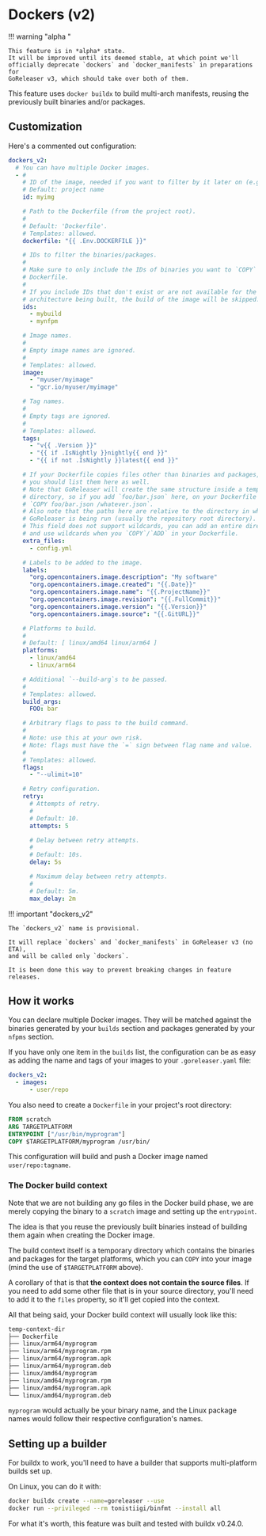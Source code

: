 # Dockers (v2)

<!-- md:version v2.12-unreleased -->

!!! warning "alpha "

    This feature is in *alpha* state.
    It will be improved until its deemed stable, at which point we'll
    officially deprecate `dockers` and `docker_manifests` in preparations for
    GoReleaser v3, which should take over both of them.

This feature uses `docker buildx` to build multi-arch manifests,
reusing the previously built binaries and/or packages.

## Customization

Here's a commented out configuration:

```yaml title=".goreleaser.yaml"
dockers_v2:
  # You can have multiple Docker images.
  - #
    # ID of the image, needed if you want to filter by it later on (e.g. on custom publishers).
    # Default: project name
    id: myimg

    # Path to the Dockerfile (from the project root).
    #
    # Default: 'Dockerfile'.
    # Templates: allowed.
    dockerfile: "{{ .Env.DOCKERFILE }}"

    # IDs to filter the binaries/packages.
    #
    # Make sure to only include the IDs of binaries you want to `COPY` in your
    # Dockerfile.
    #
    # If you include IDs that don't exist or are not available for the current
    # architecture being built, the build of the image will be skipped.
    ids:
      - mybuild
      - mynfpm

    # Image names.
    #
    # Empty image names are ignored.
    #
    # Templates: allowed.
    image:
      - "myuser/myimage"
      - "gcr.io/myuser/myimage"

    # Tag names.
    #
    # Empty tags are ignored.
    #
    # Templates: allowed.
    tags:
      - "v{{ .Version }}"
      - "{{ if .IsNightly }}nightly{{ end }}"
      - "{{ if not .IsNightly }}latest{{ end }}"

    # If your Dockerfile copies files other than binaries and packages,
    # you should list them here as well.
    # Note that GoReleaser will create the same structure inside a temporary
    # directory, so if you add `foo/bar.json` here, on your Dockerfile you can
    # `COPY foo/bar.json /whatever.json`.
    # Also note that the paths here are relative to the directory in which
    # GoReleaser is being run (usually the repository root directory).
    # This field does not support wildcards, you can add an entire directory here
    # and use wildcards when you `COPY`/`ADD` in your Dockerfile.
    extra_files:
      - config.yml

    # Labels to be added to the image.
    labels:
      "org.opencontainers.image.description": "My software"
      "org.opencontainers.image.created": "{{.Date}}"
      "org.opencontainers.image.name": "{{.ProjectName}}"
      "org.opencontainers.image.revision": "{{.FullCommit}}"
      "org.opencontainers.image.version": "{{.Version}}"
      "org.opencontainers.image.source": "{{.GitURL}}"

    # Platforms to build.
    #
    # Default: [ linux/amd64 linux/arm64 ]
    platforms:
      - linux/amd64
      - linux/arm64

    # Additional `--build-arg`s to be passed.
    #
    # Templates: allowed.
    build_args:
      FOO: bar

    # Arbitrary flags to pass to the build command.
    #
    # Note: use this at your own risk.
    # Note: flags must have the `=` sign between flag name and value.
    #
    # Templates: allowed.
    flags:
      - "--ulimit=10"

    # Retry configuration.
    retry:
      # Attempts of retry.
      #
      # Default: 10.
      attempts: 5

      # Delay between retry attempts.
      #
      # Default: 10s.
      delay: 5s

      # Maximum delay between retry attempts.
      #
      # Default: 5m.
      max_delay: 2m
```

!!! important "dockers_v2"

    The `dockers_v2` name is provisional.

    It will replace `dockers` and `docker_manifests` in GoReleaser v3 (no ETA),
    and will be called only `dockers`.

    It is been done this way to prevent breaking changes in feature releases.

<!-- md:templates -->

## How it works

You can declare multiple Docker images.
They will be matched against the binaries generated by your `builds` section and
packages generated by your `nfpms` section.

If you have only one item in the `builds` list,
the configuration can be as easy as adding the
name and tags of your images to your `.goreleaser.yaml` file:

```yaml
dockers_v2:
  - images:
      - user/repo
```

You also need to create a `Dockerfile` in your project's root directory:

```dockerfile
FROM scratch
ARG TARGETPLATFORM
ENTRYPOINT ["/usr/bin/myprogram"]
COPY $TARGETPLATFORM/myprogram /usr/bin/
```

This configuration will build and push a Docker image named `user/repo:tagname`.

### The Docker build context

Note that we are not building any go files in the Docker build phase, we are
merely copying the binary to a `scratch` image and setting up the `entrypoint`.

The idea is that you reuse the previously built binaries instead of building
them again when creating the Docker image.

The build context itself is a temporary directory which contains the binaries
and packages for the target platforms, which you can `COPY` into your image
(mind the use of `$TARGETPLATFORM` above).

A corollary of that is that **the context does not contain the source files**.
If you need to add some other file that is in your source directory, you'll need
to add it to the `files` property, so it'll get copied into the context.

All that being said, your Docker build context will usually look like this:

```sh
temp-context-dir
├── Dockerfile
├── linux/arm64/myprogram
├── linux/arm64/myprogram.rpm
├── linux/arm64/myprogram.apk
├── linux/arm64/myprogram.deb
├── linux/amd64/myprogram
├── linux/amd64/myprogram.rpm
├── linux/amd64/myprogram.apk
└── linux/amd64/myprogram.deb
```

`myprogram` would actually be your binary name, and the Linux package names
would follow their respective configuration's names.

## Setting up a builder

For buildx to work, you'll need to have a builder that supports multi-platform
builds set up.

On Linux, you can do it with:

```sh
docker buildx create --name=goreleaser --use
docker run --privileged --rm tonistiigi/binfmt --install all
```

For what it's worth, this feature was built and tested with buildx v0.24.0.
